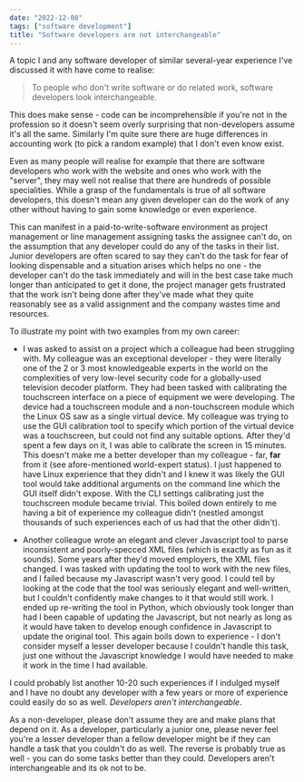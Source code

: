 ```yaml
---
date: "2022-12-08"
tags: ["software development"]
title: "Software developers are not interchangeable"
---
```


A topic I and any software developer of similar several-year experience I've discussed it with have come to realise: 

> To people who don't write software or do related work, software developers look interchangeable. 

This does make sense - code can be incomprehensible if you're not in the profession so it doesn't seem overly surprising that non-developers assume it's all the same. Similarly I'm quite sure there are huge differences in accounting work (to pick a random example) that I don't even know exist.

Even as many people will realise for example that there are software developers who work with the website and ones who work with the "server", they may well not realise that there are hundreds of possible specialities. While a grasp of the fundamentals is true of all software developers, this doesn't mean any given developer can do the work of any other without having to gain some knowledge or even experience.

This can manifest in a paid-to-write-software environment as project management or line management assigning tasks the assignee can't do, on the assumption that any developer could do any of the tasks in their list. Junior developers are often scared to say they can't do the task for fear of looking dispensable and a situation arises which helps no one - the developer can't do the task immediately and will in the best case take much longer than anticipated to get it done, the project manager gets frustrated that the work isn't being done after they've made what they quite reasonably see as a valid assignment and the company wastes time and resources.

To illustrate my point with two examples from my own career:

* I was asked to assist on a project which a colleague had been struggling with. My colleague was an exceptional developer - they were literally one of the 2 or 3 most knowledgeable experts in the world on the complexities of very low-level security code for a globally-used television decoder platform. They had been tasked with calibrating the touchscreen interface on a piece of equipment we were developing. The device had a touchscreen module and a non-touchscreen module which the Linux OS saw as a single virtual device. My colleague was trying to use the GUI calibration tool to specify which portion of the virtual device was a touchscreen, but could not find any suitable options. After they'd spent a few days on it, I was able to calibrate the screen in 15 minutes. This doesn't make me a better developer than my colleague - far, **far** from it (see afore-mentioned world-expert status). I just happened to have Linux experience that they didn't and I knew it was likely the GUI tool would take additional arguments on the command line which the GUI itself didn't expose. With the CLI settings calibrating just the touchscreen module became trivial. This boiled down entirely to me having a bit of experience my colleague didn't (nestled amongst thousands of such experiences each of us had that the other didn't).

* Another colleague wrote an elegant and clever Javascript tool to parse inconsistent and poorly-specced XML files (which is exactly as fun as it sounds). Some years after they'd moved employers, the XML files changed. I was tasked with updating the tool to work with the new files, and I failed because my Javascript wasn't very good. I could tell by looking at the code that the tool was seriously elegant and well-written, but I couldn't confidently make changes to it that would still work. I ended up re-writing the tool in Python, which obviously took longer than had I been capable of updating the Javascript, but not nearly as long as it would have taken to develop enough confidence in Javascript to update the original tool. This again boils down to experience - I don't consider myself a lesser developer because I couldn't handle this task, just one without the Javascript knowledge I would have needed to make it work in the time I had available.

I could probably list another 10-20 such experiences if I indulged myself and I have no doubt any developer with a few years or more of experience could easily do so as well. *Developers aren't interchangeable*. 

As a non-developer, please don't assume they are and make plans that depend on it. As a developer, particularly a junior one, please never feel you're a lesser developer than a fellow developer might be if they can handle a task that you couldn't do as well. The reverse is probably true as well - you can do some tasks better than they could. Developers aren't interchangeable and its ok not to be.
